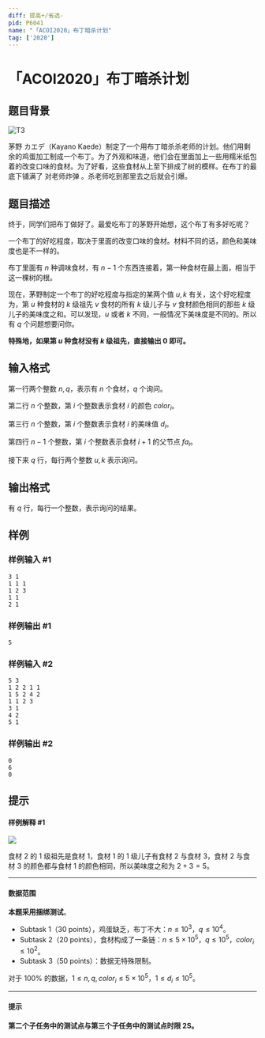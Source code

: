 ```yaml
---
diff: 提高+/省选-
pid: P6041
name: "「ACOI2020」布丁暗杀计划"
tag: ['2020']
---
```

# 「ACOI2020」布丁暗杀计划
## 题目背景

![T3](https://s2.ax1x.com/2020/01/12/lopanO.png)

茅野 カエデ（Kayano Kaede）制定了一个用布丁暗杀杀老师的计划。他们用剩余的鸡蛋加工制成一个布丁。为了外观和味道，他们会在里面加上一些用糯米纸包着的改变口味的食材。为了好看，这些食材从上至下排成了树的模样。在布丁的最底下铺满了 对老师炸弹 。杀老师吃到那里去之后就会引爆。
## 题目描述

终于，同学们把布丁做好了。最爱吃布丁的茅野开始想，这个布丁有多好吃呢？

一个布丁的好吃程度，取决于里面的改变口味的食材。材料不同的话，颜色和美味度也是不一样的。

布丁里面有 $n$ 种调味食材，有 $n-1$ 个东西连接着，第一种食材在最上面，相当于这一棵树的根。

现在，茅野制定一个布丁的好吃程度与指定的某两个值 $u,k$ 有关，这个好吃程度为，第 $u$ 种食材的 $k$ 级祖先 $v$ 食材的所有 $k$ 级儿子与 $v$ 食材颜色相同的那些 $k$ 级儿子的美味度之和。可以发现，$u$ 或者 $k$ 不同，一般情况下美味度是不同的。所以有 $q$ 个问题想要问你。

**特殊地，如果第 $u$ 种食材没有 $k$ 级祖先，直接输出 $0$ 即可。**
## 输入格式

第一行两个整数 $n,q$，表示有 $n$ 个食材，$q$ 个询问。

第二行 $n$ 个整数，第 $i$ 个整数表示食材 $i$ 的颜色 $color_i$。

第三行 $n$ 个整数，第 $i$ 个整数表示食材 $i$ 的美味值 $d_i$。

第四行 $n-1$ 个整数，第 $i$ 个整数表示食材 $i+1$ 的父节点 $fa_i$。

接下来 $q$ 行，每行两个整数 $u,k$ 表示询问。


## 输出格式

有 $q$ 行，每行一个整数，表示询问的结果。
## 样例

### 样例输入 #1
```
3 1
1 1 1
1 2 3
1 1
2 1

```
### 样例输出 #1
```
5
```
### 样例输入 #2
```
5 3
1 2 2 1 1
1 5 2 4 2
1 1 2 3
3 1
4 2
5 1

```
### 样例输出 #2
```
0
6
0
```
## 提示

#### 样例解释 #1
![](https://cdn.luogu.com.cn/upload/image_hosting/ap9imym3.png)

食材 $2$ 的 $1$ 级祖先是食材 $1$，食材 $1$ 的 $1$ 级儿子有食材 $2$ 与食材 $3$，食材 $2$ 与食材 $3$ 的颜色都与食材 $1$ 的颜色相同，所以美味度之和为 $2+3=5$。

------------
#### 数据范围
**本题采用捆绑测试**。

- Subtask 1（30 points），鸡蛋缺乏，布丁不大：$n \leq 10^3$，$q \leq 10^4$。
- Subtask 2（20 points），食材构成了一条链：$n \leq 5 \times 10^5$，$q \leq 10^5$，$color_i \leq 10^2$。     
- Subtask 3（50 points）：数据无特殊限制。 


对于 $100\%$ 的数据，$1 \leq n,q,color_i \leq 5 \times 10^5$，$1 \leq d_i \leq 10^5$。

------------
#### 提示

**第二个子任务中的测试点与第三个子任务中的测试点时限 2S。**
